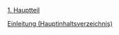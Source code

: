 


[1. Hauptteil](./1_Hauptteil/Inhaltsseite.md)

[Einleitung (Hauptinhaltsverzeichnis)](../Einleitung.md)
